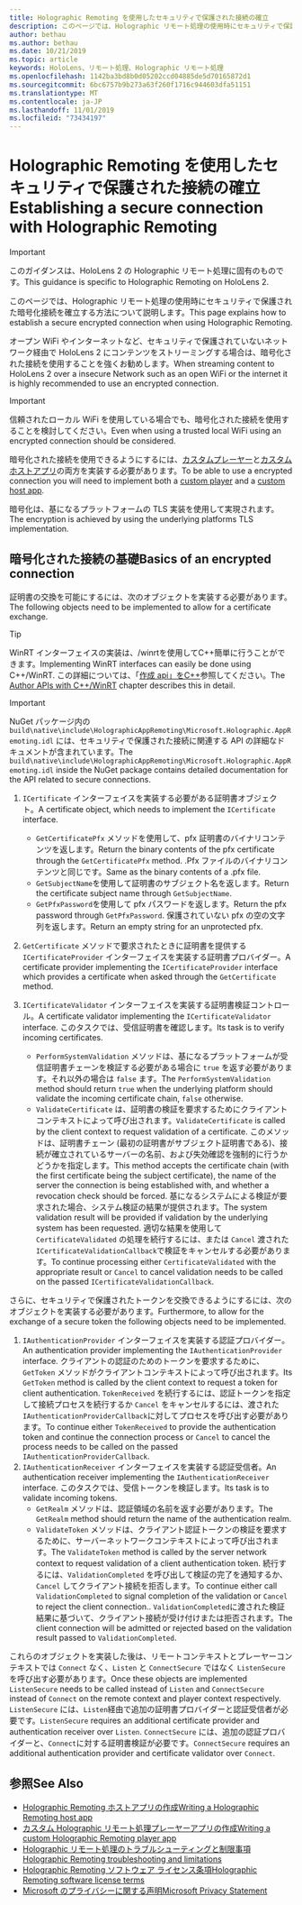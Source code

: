 ```yaml
---
title: Holographic Remoting を使用したセキュリティで保護された接続の確立
description: このページでは、Holographic リモート処理の使用時にセキュリティで保護された暗号化接続を確立する方法について説明します。
author: bethau
ms.author: bethau
ms.date: 10/21/2019
ms.topic: article
keywords: HoloLens、リモート処理、Holographic リモート処理
ms.openlocfilehash: 1142ba3bd8b0d05202ccd04885de5d70165872d1
ms.sourcegitcommit: 6bc6757b9b273a63f260f1716c944603dfa51151
ms.translationtype: MT
ms.contentlocale: ja-JP
ms.lasthandoff: 11/01/2019
ms.locfileid: "73434197"
---
```

# <a name="establishing-a-secure-connection-with-holographic-remoting"></a><span data-ttu-id="00289-104">Holographic Remoting を使用したセキュリティで保護された接続の確立</span><span class="sxs-lookup"><span data-stu-id="00289-104">Establishing a secure connection with Holographic Remoting</span></span>

>[!IMPORTANT]
><span data-ttu-id="00289-105">このガイダンスは、HoloLens 2 の Holographic リモート処理に固有のものです。</span><span class="sxs-lookup"><span data-stu-id="00289-105">This guidance is specific to Holographic Remoting on HoloLens 2.</span></span>

<span data-ttu-id="00289-106">このページでは、Holographic リモート処理の使用時にセキュリティで保護された暗号化接続を確立する方法について説明します。</span><span class="sxs-lookup"><span data-stu-id="00289-106">This page explains how to establish a secure encrypted connection when using Holographic Remoting.</span></span>

<span data-ttu-id="00289-107">オープン WiFi やインターネットなど、セキュリティで保護されていないネットワーク経由で HoloLens 2 にコンテンツをストリーミングする場合は、暗号化された接続を使用することを強くお勧めします。</span><span class="sxs-lookup"><span data-stu-id="00289-107">When streaming content to HoloLens 2 over a insecure Network such as an open WiFi or the internet it is highly recommended to use an encrypted connection.</span></span>

>[!IMPORTANT]
><span data-ttu-id="00289-108">信頼されたローカル WiFi を使用している場合でも、暗号化された接続を使用することを検討してください。</span><span class="sxs-lookup"><span data-stu-id="00289-108">Even when using a trusted local WiFi using an encrypted connection should be considered.</span></span>

<span data-ttu-id="00289-109">暗号化された接続を使用できるようにするには、[カスタムプレーヤー](holographic-remoting-create-player.md)と[カスタムホストアプリ](holographic-remoting-create-host.md)の両方を実装する必要があります。</span><span class="sxs-lookup"><span data-stu-id="00289-109">To be able to use a encrypted connection you will need to implement both a [custom player](holographic-remoting-create-player.md) and a [custom host app](holographic-remoting-create-host.md).</span></span>

<span data-ttu-id="00289-110">暗号化は、基になるプラットフォームの TLS 実装を使用して実現されます。</span><span class="sxs-lookup"><span data-stu-id="00289-110">The encryption is achieved by using the underlying platforms TLS implementation.</span></span>

## <a name="basics-of-an-encrypted-connection"></a><span data-ttu-id="00289-111">暗号化された接続の基礎</span><span class="sxs-lookup"><span data-stu-id="00289-111">Basics of an encrypted connection</span></span>

<span data-ttu-id="00289-112">証明書の交換を可能にするには、次のオブジェクトを実装する必要があります。</span><span class="sxs-lookup"><span data-stu-id="00289-112">The following objects need to be implemented to allow for a certificate exchange.</span></span>

>[!TIP]
><span data-ttu-id="00289-113">WinRT インターフェイスの実装は、/winrtを使用してC++簡単に行うことができます。</span><span class="sxs-lookup"><span data-stu-id="00289-113">Implementing WinRT interfaces can easily be done using C++/WinRT.</span></span> <span data-ttu-id="00289-114">この詳細については、「[作成 api」をC++](https://docs.microsoft.com//windows/uwp/cpp-and-winrt-apis/author-apis)参照してください。</span><span class="sxs-lookup"><span data-stu-id="00289-114">The [Author APIs with C++/WinRT](https://docs.microsoft.com//windows/uwp/cpp-and-winrt-apis/author-apis) chapter describes this in detail.</span></span>

>[!IMPORTANT]
><span data-ttu-id="00289-115">NuGet パッケージ内の ```build\native\include\HolographicAppRemoting\Microsoft.Holographic.AppRemoting.idl``` には、セキュリティで保護された接続に関連する API の詳細なドキュメントが含まれています。</span><span class="sxs-lookup"><span data-stu-id="00289-115">The ```build\native\include\HolographicAppRemoting\Microsoft.Holographic.AppRemoting.idl``` inside the NuGet package contains detailed documentation for the API related to secure connections.</span></span>

1) <span data-ttu-id="00289-116">```ICertificate``` インターフェイスを実装する必要がある証明書オブジェクト。</span><span class="sxs-lookup"><span data-stu-id="00289-116">A certificate object, which needs to implement the ```ICertificate``` interface.</span></span>

    * <span data-ttu-id="00289-117">```GetCertificatePfx``` メソッドを使用して、pfx 証明書のバイナリコンテンツを返します。</span><span class="sxs-lookup"><span data-stu-id="00289-117">Return the binary contents of the pfx certificate through the ```GetCertificatePfx``` method.</span></span> <span data-ttu-id="00289-118">.Pfx ファイルのバイナリコンテンツと同じです。</span><span class="sxs-lookup"><span data-stu-id="00289-118">Same as the binary contents of a .pfx file.</span></span>
    * <span data-ttu-id="00289-119">```GetSubjectName```を使用して証明書のサブジェクト名を返します。</span><span class="sxs-lookup"><span data-stu-id="00289-119">Return the certificate subject name through ```GetSubjectName```.</span></span>
    * <span data-ttu-id="00289-120">```GetPfxPassword```を使用して pfx パスワードを返します。</span><span class="sxs-lookup"><span data-stu-id="00289-120">Return the pfx password through ```GetPfxPassword```.</span></span> <span data-ttu-id="00289-121">保護されていない pfx の空の文字列を返します。</span><span class="sxs-lookup"><span data-stu-id="00289-121">Return an empty string for an unprotected pfx.</span></span>

2) <span data-ttu-id="00289-122">```GetCertificate``` メソッドで要求されたときに証明書を提供する ```ICertificateProvider``` インターフェイスを実装する証明書プロバイダー。</span><span class="sxs-lookup"><span data-stu-id="00289-122">A certificate provider implementing the ```ICertificateProvider``` interface which provides a certificate when asked through the ```GetCertificate``` method.</span></span>

3) <span data-ttu-id="00289-123">```ICertificateValidator``` インターフェイスを実装する証明書検証コントロール。</span><span class="sxs-lookup"><span data-stu-id="00289-123">A certificate validator implementing the ```ICertificateValidator``` interface.</span></span> <span data-ttu-id="00289-124">このタスクでは、受信証明書を確認します。</span><span class="sxs-lookup"><span data-stu-id="00289-124">Its task is to verify incoming certificates.</span></span>
    * <span data-ttu-id="00289-125">```PerformSystemValidation``` メソッドは、基になるプラットフォームが受信証明書チェーンを検証する必要がある場合に ```true``` を返す必要があります。それ以外の場合は ```false``` ます。</span><span class="sxs-lookup"><span data-stu-id="00289-125">The ```PerformSystemValidation``` method should return ```true``` when the underlying platform should validate the incoming certificate chain, ```false``` otherwise.</span></span>
    * <span data-ttu-id="00289-126">```ValidateCertificate``` は、証明書の検証を要求するためにクライアントコンテキストによって呼び出されます。</span><span class="sxs-lookup"><span data-stu-id="00289-126">```ValidateCertificate``` is called by the client context to request validation of a certificate.</span></span> <span data-ttu-id="00289-127">このメソッドは、証明書チェーン (最初の証明書がサブジェクト証明書である)、接続が確立されているサーバーの名前、および失効確認を強制的に行うかどうかを指定します。</span><span class="sxs-lookup"><span data-stu-id="00289-127">This method accepts the certificate chain (with the first certificate being the subject certificate), the name of the server the connection is being established with, and whether a revocation check should be forced.</span></span> <span data-ttu-id="00289-128">基になるシステムによる検証が要求された場合、システム検証の結果が提供されます。</span><span class="sxs-lookup"><span data-stu-id="00289-128">The system validation result will be provided if validation by the underlying system has been requested.</span></span> <span data-ttu-id="00289-129">適切な結果を使用して ```CertificateValidated``` の処理を続行するには、または ```Cancel``` 渡された ```ICertificateValidationCallback```で検証をキャンセルする必要があります。</span><span class="sxs-lookup"><span data-stu-id="00289-129">To continue processing either ```CertificateValidated``` with the appropriate result or ```Cancel``` to cancel validation needs to be called on the passed ```ICertificateValidationCallback```.</span></span>

<span data-ttu-id="00289-130">さらに、セキュリティで保護されたトークンを交換できるようにするには、次のオブジェクトを実装する必要があります。</span><span class="sxs-lookup"><span data-stu-id="00289-130">Furthermore, to allow for the exchange of a secure token the following objects need to be implemented.</span></span>

1) <span data-ttu-id="00289-131">```IAuthenticationProvider``` インターフェイスを実装する認証プロバイダー。</span><span class="sxs-lookup"><span data-stu-id="00289-131">An authentication provider implementing the ```IAuthenticationProvider``` interface.</span></span> <span data-ttu-id="00289-132">クライアントの認証のためのトークンを要求するために、```GetToken``` メソッドがクライアントコンテキストによって呼び出されます。</span><span class="sxs-lookup"><span data-stu-id="00289-132">Its ```GetToken``` method is called by the client context to request a token for client authentication.</span></span> <span data-ttu-id="00289-133">```TokenReceived``` を続行するには、認証トークンを指定して接続プロセスを続行するか ```Cancel``` をキャンセルするには、渡された ```IAuthenticationProviderCallback```に対してプロセスを呼び出す必要があります。</span><span class="sxs-lookup"><span data-stu-id="00289-133">To continue either ```TokenReceived``` to provide the authentication token and continue the connection process or ```Cancel``` to cancel the process needs to be called on the passed ```IAuthenticationProviderCallback```.</span></span>
2) <span data-ttu-id="00289-134">```IAuthenticationReceiver``` インターフェイスを実装する認証受信者。</span><span class="sxs-lookup"><span data-stu-id="00289-134">An authentication receiver implementing the ```IAuthenticationReceiver``` interface.</span></span> <span data-ttu-id="00289-135">このタスクでは、受信トークンを検証します。</span><span class="sxs-lookup"><span data-stu-id="00289-135">Its task is to validate incoming tokens.</span></span>
    * <span data-ttu-id="00289-136">```GetRealm``` メソッドは、認証領域の名前を返す必要があります。</span><span class="sxs-lookup"><span data-stu-id="00289-136">The ```GetRealm``` method should return the name of the authentication realm.</span></span>
    * <span data-ttu-id="00289-137">```ValidateToken``` メソッドは、クライアント認証トークンの検証を要求するために、サーバーネットワークコンテキストによって呼び出されます。</span><span class="sxs-lookup"><span data-stu-id="00289-137">The ```ValidateToken``` method is called by the server network context to request validation of a client authentication token.</span></span> <span data-ttu-id="00289-138">続行するには、```ValidationCompleted``` を呼び出して検証の完了を通知するか、```Cancel``` してクライアント接続を拒否します。</span><span class="sxs-lookup"><span data-stu-id="00289-138">To continue either call ```ValidationCompleted``` to signal completion of the validation or ```Cancel``` to reject the client connection..</span></span> <span data-ttu-id="00289-139">```ValidationCompleted```に渡された検証結果に基づいて、クライアント接続が受け付けまたは拒否されます。</span><span class="sxs-lookup"><span data-stu-id="00289-139">The client connection will be admitted or rejected based on the validation result passed to ```ValidationCompleted```.</span></span> 

<span data-ttu-id="00289-140">これらのオブジェクトを実装した後は、リモートコンテキストとプレーヤーコンテキストでは ```Connect``` なく、```Listen``` と ```ConnectSecure``` ではなく ```ListenSecure``` を呼び出す必要があります。</span><span class="sxs-lookup"><span data-stu-id="00289-140">Once these objects are implemented ```ListenSecure``` needs to be called instead of ```Listen``` and ```ConnectSecure``` instead of ```Connect``` on the remote context and player context respectively.</span></span> <span data-ttu-id="00289-141">```ListenSecure``` には、```Listen```経由で追加の証明書プロバイダーと認証受信者が必要です。</span><span class="sxs-lookup"><span data-stu-id="00289-141">```ListenSecure``` requires an additional certificate provider and authentication receiver over ```Listen```.</span></span> <span data-ttu-id="00289-142">```ConnectSecure``` には、追加の認証プロバイダーと、```Connect```に対する証明書検証が必要です。</span><span class="sxs-lookup"><span data-stu-id="00289-142">```ConnectSecure``` requires an additional authentication provider and certificate validator over ```Connect```.</span></span>

## <a name="see-also"></a><span data-ttu-id="00289-143">参照</span><span class="sxs-lookup"><span data-stu-id="00289-143">See Also</span></span>
* [<span data-ttu-id="00289-144">Holographic Remoting ホストアプリの作成</span><span class="sxs-lookup"><span data-stu-id="00289-144">Writing a Holographic Remoting host app</span></span>](holographic-remoting-create-host.md)
* [<span data-ttu-id="00289-145">カスタム Holographic リモート処理プレーヤーアプリの作成</span><span class="sxs-lookup"><span data-stu-id="00289-145">Writing a custom Holographic Remoting player app</span></span>](holographic-remoting-create-player.md)
* [<span data-ttu-id="00289-146">Holographic リモート処理のトラブルシューティングと制限事項</span><span class="sxs-lookup"><span data-stu-id="00289-146">Holographic Remoting troubleshooting and limitations</span></span>](holographic-remoting-troubleshooting.md)
* [<span data-ttu-id="00289-147">Holographic Remoting ソフトウェア ライセンス条項</span><span class="sxs-lookup"><span data-stu-id="00289-147">Holographic Remoting software license terms</span></span>](https://docs.microsoft.com//legal/mixed-reality/microsoft-holographic-remoting-software-license-terms)
* [<span data-ttu-id="00289-148">Microsoft のプライバシーに関する声明</span><span class="sxs-lookup"><span data-stu-id="00289-148">Microsoft Privacy Statement</span></span>](https://go.microsoft.com/fwlink/?LinkId=521839)
